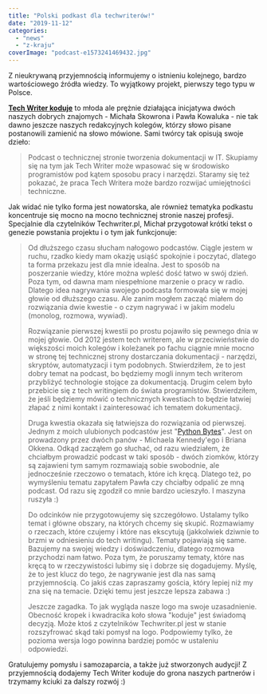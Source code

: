 ```yaml
---
title: "Polski podkast dla techwriterów!"
date: "2019-11-12"
categories: 
  - "news"
  - "z-kraju"
coverImage: "podcast-e1573241469432.jpg"
---
```


Z nieukrywaną przyjemnością informujemy o istnieniu kolejnego, bardzo wartościowego źródła wiedzy. To wyjątkowy projekt, pierwszy tego typu w Polsce.

[**Tech Writer koduje**](https://techwriterkoduje.pl/) to młoda ale prężnie działająca inicjatywa dwóch naszych dobrych znajomych - Michała Skowrona i Pawła Kowaluka - nie tak dawno jeszcze naszych redakcyjnych kolegów, którzy słowo pisane postanowili zamienić na słowo mówione. Sami twórcy tak opisują swoje dzieło:

> Podcast o technicznej stronie tworzenia dokumentacji w IT. Skupiamy się na tym jak Tech Writer może wpasować się w środowisko programistów pod kątem sposobu pracy i narzędzi. Staramy się też pokazać, że praca Tech Writera może bardzo rozwijać umiejętności techniczne.

Jak widać nie tylko forma jest nowatorska, ale również tematyka podkastu koncentruje się mocno na mocno technicznej stronie naszej profesji. Specjalnie dla czytelników Techwriter.pl, Michał przygotował krótki tekst o genezie powstania projektu i o tym jak funkcjonuje:

> Od dłuższego czasu słucham nałogowo podcastów. Ciągle jestem w ruchu, rzadko kiedy mam okazję usiąść spokojnie i poczytać, dlatego ta forma przekazu jest dla mnie idealna. Jest to sposób na poszerzanie wiedzy, które można wpleść dość łatwo w swój dzień. Poza tym, od dawna mam niespełnione marzenie o pracy w radio. Dlatego idea nagrywania swojego podcasta formowała się w mojej głowie od dłuższego czasu. Ale zanim mogłem zacząć miałem do rozwiązania dwie kwestie - o czym nagrywać i w jakim modelu (monolog, rozmowa, wywiad).
> 
> Rozwiązanie pierwszej kwestii po prostu pojawiło się pewnego dnia w mojej głowie. Od 2012 jestem tech writerem, ale w przeciwieństwie do większości moich kolegów i koleżanek po fachu ciągnie mnie mocno w stronę tej technicznej strony dostarczania dokumentacji - narzędzi, skryptów, automatyzacji i tym podobnych. Stwierdziłem, że to jest dobry temat na podcast, bo będziemy mogli innym tech writerom przybliżyć technologie stojące za dokumentacją. Drugim celem było przebicie się z tech writingiem do świata programistów. Stwierdziłem, że jeśli będziemy mówić o technicznych kwestiach to będzie łatwiej złapać z nimi kontakt i zainteresować ich tematem dokumentacji.
> 
> Druga kwestia okazała się łatwiejsza do rozwiązania od pierwszej. Jednym z moich ulubionych podcastów jest "[Python Bytes](https://pythonbytes.fm/)". Jest on prowadzony przez dwóch panów - Michaela Kennedy'ego i Briana Okkena. Odkąd zacząłem go słuchać, od razu wiedziałem, że chciałbym prowadzić podcast w taki sposób - dwóch ziomków, którzy są zajawieni tym samym rozmawiają sobie swobodnie, ale jednocześnie rzeczowo o tematach, które ich kręcą. Dlatego też, po wymyśleniu tematu zapytałem Pawła czy chciałby odpalić ze mną podcast. Od razu się zgodził co mnie bardzo ucieszyło. I maszyna ruszyła :)
> 
> Do odcinków nie przygotowujemy się szczegółowo. Ustalamy tylko temat i główne obszary, na których chcemy się skupić. Rozmawiamy o rzeczach, które czujemy i które nas ekscytują (jakkolwiek dziwnie to brzmi w odniesieniu do tech writingu). Tematy pojawiają się same. Bazujemy na swojej wiedzy i doświadczeniu, dlatego rozmowa przychodzi nam łatwo. Poza tym, że poruszamy tematy, które nas kręcą to w rzeczywistości lubimy się i dobrze się dogadujemy. Myślę, że to jest klucz do tego, że nagrywanie jest dla nas samą przyjemnością. Co jakiś czas zapraszamy gościa, który lepiej niż my zna się na temacie. Dzięki temu jest jeszcze lepsza zabawa :)
> 
> Jeszcze zagadka. To jak wygląda nasze logo ma swoje uzasadnienie. Obecność kropek i kwadracika koło słowa "koduje" jest świadomą decyzją. Może ktoś z czytelników Techwriter.pl jest w stanie rozszyfrować skąd taki pomysł na logo. Podpowiemy tylko, że pozioma wersja logo powinna bardziej pomóc w ustaleniu odpowiedzi.

Gratulujemy pomysłu i samozaparcia, a także już stworzonych audycji! Z przyjemnością dodajemy Tech Writer koduje do grona naszych partnerów i trzymamy kciuki za dalszy rozwój :)
